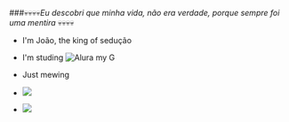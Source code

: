###💀💀💀💀_Eu descobri que minha vida, não era verdade, porque sempre foi uma mentira_ 💀💀💀💀

 - I'm João, the king of sedução
 - I'm studing ![Alura](https://www.alura.com.br) my G
 - Just mewing

 - ![](https://tenor.com/oLMoHJqxJnq.gif)
 - ![](https://tenor.com/hJw6ec7op9k.gif)
